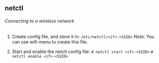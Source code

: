 ## netctl

###### Connecting to a wireless network
 1. Create config file, and store it in:
      `/etc/netctl/<if>-<SSID>`
    Note: You can use wifi-menu to create this file.

 2. Start and enable the netctl config file:
      `# netctl start <if>-<SSID>`
      `# netctl enable <if>-<SSID>`
